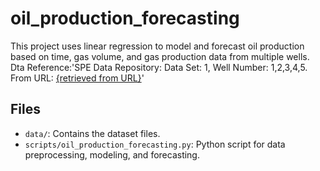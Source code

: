 # oil_production_forecasting

This project uses linear regression to model and forecast oil production based on time, gas volume, and gas production data from multiple wells. Dta Reference:'SPE Data Repository: Data Set: 1, Well Number: 1,2,3,4,5. From URL: [{retrieved from URL}](https://www.spe.org/datasets/dataset_1/spreadsheets/)'

## Files

- `data/`: Contains the dataset files.
- `scripts/oil_production_forecasting.py`: Python script for data preprocessing, modeling, and forecasting.
